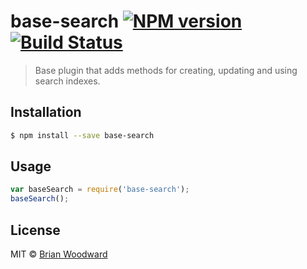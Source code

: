 # base-search [![NPM version](https://badge.fury.io/js/base-search.svg)](https://npmjs.org/package/base-search) [![Build Status](https://travis-ci.org/node-base/base-search.svg?branch=master)](https://travis-ci.org/node-base/base-search)

> Base plugin that adds methods for creating, updating and using search indexes.

## Installation

```sh
$ npm install --save base-search
```

## Usage

```js
var baseSearch = require('base-search');
baseSearch();
```

## License

MIT © [Brian Woodward](https://github.com/doowb)
